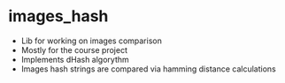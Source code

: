 # images_hash
- Lib for working on images comparison
- Mostly for the course project
- Implements dHash algorythm
- Images hash strings are compared via hamming distance calculations
